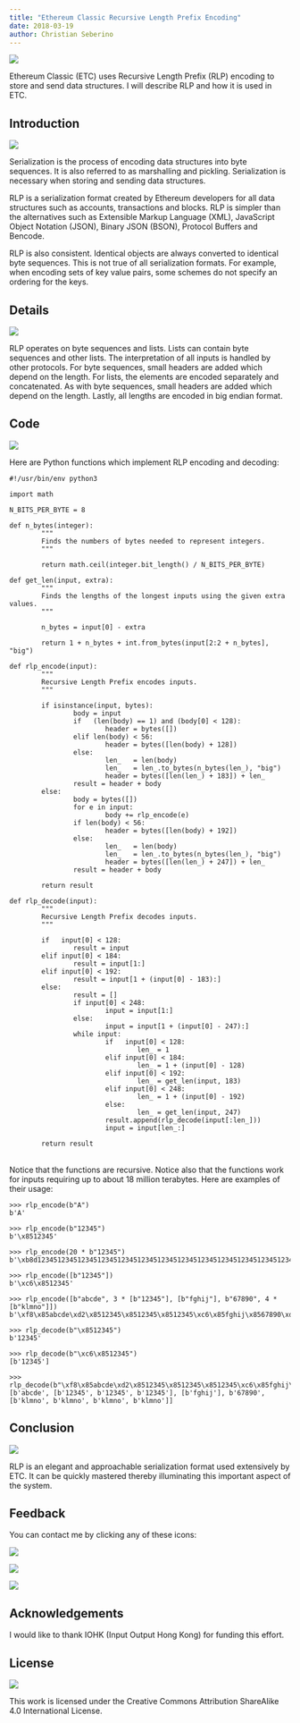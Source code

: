 ```yaml
---
title: "Ethereum Classic Recursive Length Prefix Encoding"
date: 2018-03-19
author: Christian Seberino
---
```


![](./QShEODs.png)

Ethereum Classic (ETC) uses Recursive Length Prefix (RLP) encoding to store and send data structures. I will describe RLP and how it is used in ETC.

## Introduction

![](./1_y8SOO9LmGSUWnSGG1vidg.png)

Serialization is the process of encoding data structures into byte sequences. It is also referred to as marshalling and pickling. Serialization is necessary when storing and sending data structures.

RLP is a serialization format created by Ethereum developers for all data structures such as accounts, transactions and blocks. RLP is simpler than the alternatives such as Extensible Markup Language (XML), JavaScript Object Notation (JSON), Binary JSON (BSON), Protocol Buffers and Bencode.

RLP is also consistent.  Identical objects are always converted to identical byte sequences. This is not true of all serialization formats. For example, when encoding sets of key value pairs, some schemes do not specify an ordering for the keys.

## Details

![](./lZK7AV3.jpg)

RLP operates on byte sequences and lists. Lists can contain byte sequences and other lists. The interpretation of all inputs is handled by other protocols. For byte sequences, small headers are added which depend on the length. For lists, the elements are encoded separately and concatenated. As with byte sequences, small headers are added which depend on the length.  Lastly, all lengths are encoded in big endian format.

## Code

![](./NpkXLnm.jpg)

Here are Python functions which implement RLP encoding and decoding:

```
#!/usr/bin/env python3

import math

N_BITS_PER_BYTE = 8

def n_bytes(integer):
        """
        Finds the numbers of bytes needed to represent integers.
        """

        return math.ceil(integer.bit_length() / N_BITS_PER_BYTE)

def get_len(input, extra):
        """
        Finds the lengths of the longest inputs using the given extra values.
        """

        n_bytes = input[0] - extra

        return 1 + n_bytes + int.from_bytes(input[2:2 + n_bytes], "big")

def rlp_encode(input):
        """
        Recursive Length Prefix encodes inputs.
        """

        if isinstance(input, bytes):
                body = input
                if   (len(body) == 1) and (body[0] < 128):
                        header = bytes([])
                elif len(body) < 56:
                        header = bytes([len(body) + 128])
                else:
                        len_   = len(body)
                        len_   = len_.to_bytes(n_bytes(len_), "big")
                        header = bytes([len(len_) + 183]) + len_
                result = header + body
        else:
                body = bytes([])
                for e in input:
                        body += rlp_encode(e)
                if len(body) < 56:
                        header = bytes([len(body) + 192])
                else:
                        len_   = len(body)
                        len_   = len_.to_bytes(n_bytes(len_), "big")
                        header = bytes([len(len_) + 247]) + len_
                result = header + body

        return result

def rlp_decode(input):
        """
        Recursive Length Prefix decodes inputs.
        """

        if   input[0] < 128:
                result = input
        elif input[0] < 184:
                result = input[1:]
        elif input[0] < 192:
                result = input[1 + (input[0] - 183):]
        else:
                result = []
                if input[0] < 248:
                        input = input[1:]
                else:
                        input = input[1 + (input[0] - 247):]
                while input:
                        if   input[0] < 128:
                                len_ = 1
                        elif input[0] < 184:
                                len_ = 1 + (input[0] - 128)
                        elif input[0] < 192:
                                len_ = get_len(input, 183)
                        elif input[0] < 248:
                                len_ = 1 + (input[0] - 192)
                        else:
                                len_ = get_len(input, 247)
                        result.append(rlp_decode(input[:len_]))
                        input = input[len_:]

        return result
```
<br/>Notice that the functions are recursive. Notice also that the functions work for inputs requiring up to about 18 million terabytes.  Here are examples of their usage:

```
>>> rlp_encode(b"A")
b'A'

>>> rlp_encode(b"12345")
b'\x8512345'

>>> rlp_encode(20 * b"12345")
b'\xb8d1234512345123451234512345123451234512345123451234512345123451234512345123451234512345123451234512345'

>>> rlp_encode([b"12345"])
b'\xc6\x8512345'

>>> rlp_encode([b"abcde", 3 * [b"12345"], [b"fghij"], b"67890", 4 * [b"klmno"]])
b'\xf8\x85abcde\xd2\x8512345\x8512345\x8512345\xc6\x85fghij\x8567890\xd8\x85klmno\x85klmno\x85klmno\x85klmno'

>>> rlp_decode(b"\x8512345")
b'12345'

>>> rlp_decode(b"\xc6\x8512345")
[b'12345']

>>> rlp_decode(b"\xf8\x85abcde\xd2\x8512345\x8512345\x8512345\xc6\x85fghij\x8567890\xd8\x85klmno\x85klmno\x85klmno\x85klmno")
[b'abcde', [b'12345', b'12345', b'12345'], [b'fghij'], b'67890', [b'klmno', b'klmno', b'klmno', b'klmno']]
```

## Conclusion

![](./iI2jnWZ.jpg)

RLP is an elegant and approachable serialization format used extensively by ETC. It can be quickly mastered thereby illuminating this important aspect of the system.

## Feedback

You can contact me by clicking any of these icons:

![](./0eoFC6QOWZ--bCngK.png)

![](./0i3CwTFEKUnKYHMf0.png)

![](./0HQj6HSHxE7pkIBjk.png)

## Acknowledgements

I would like to thank IOHK (Input Output Hong Kong) for funding this effort.

## License

![](./0hocpUZXBcjzNJeQ2.png)

This work is licensed under the Creative Commons Attribution ShareAlike 4.0 International License.
